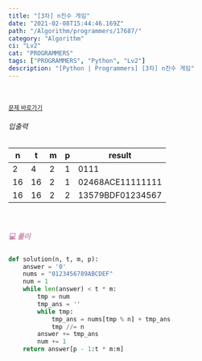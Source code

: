 ```yaml
---
title: "[3차] n진수 게임"
date: "2021-02-08T15:44:46.169Z"
path: "/Algorithm/programmers/17687/"
category: "Algorithm"
ci: "Lv2"
cat: "PROGRAMMERS"
tags: ["PROGRAMMERS", "Python", "Lv2"]
description: "[Python | Programmers] [3차] n진수 게임"
---
```


<br />

<a href="https://programmers.co.kr/learn/courses/30/lessons/17687"><small>문제 바로가기</small></a>

###### 입출력

| n    | t    | m    | p    | result           |
| ---- | ---- | ---- | ---- | ---------------- |
| 2    | 4    | 2    | 1    | 0111             |
| 16   | 16   | 2    | 1    | 02468ACE11111111 |
| 16   | 16   | 2    | 2    | 13579BDF01234567 |

<br />

##### <h5 style="color:#C587AE;">💻 풀이</h5>

```python
def solution(n, t, m, p):
    answer = '0'
    nums = "0123456789ABCDEF"
    num = 1
    while len(answer) < t * m:
        tmp = num
        tmp_ans = ''
        while tmp:
            tmp_ans = nums[tmp % n] + tmp_ans
            tmp //= n
        answer += tmp_ans
        num += 1
    return answer[p - 1:t * m:m]
```

<br />



